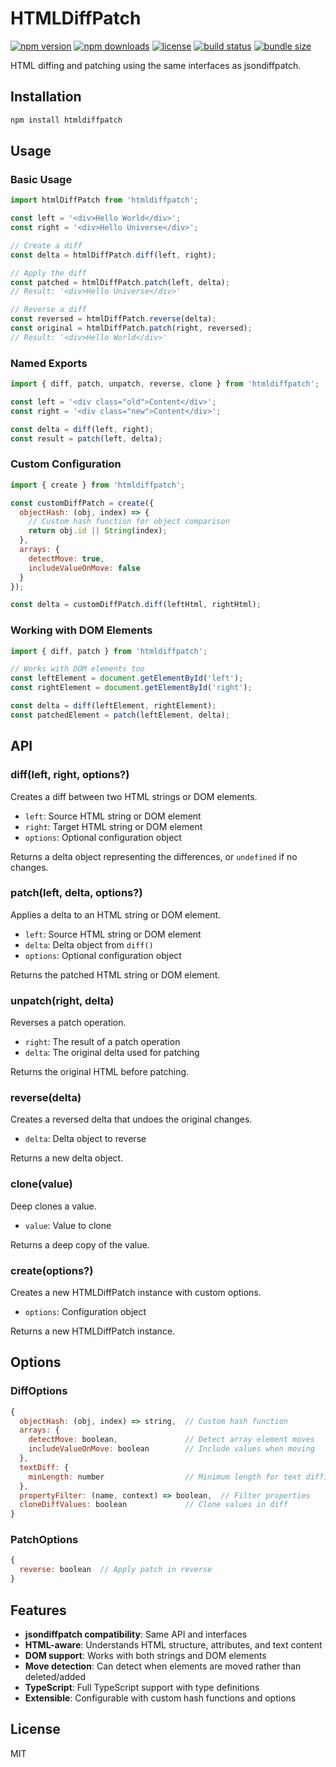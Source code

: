 # HTMLDiffPatch

[![npm version](https://img.shields.io/npm/v/htmldiffpatch.svg)](https://www.npmjs.com/package/htmldiffpatch)
[![npm downloads](https://img.shields.io/npm/dm/htmldiffpatch.svg)](https://www.npmjs.com/package/htmldiffpatch)
[![license](https://img.shields.io/npm/l/htmldiffpatch.svg)](https://github.com/mattmccoy/htmldiffpatch/blob/main/LICENSE)
[![build status](https://img.shields.io/github/actions/workflow/status/mattmccoy/htmldiffpatch/ci.yml?branch=main)](https://github.com/mattmccoy/htmldiffpatch/actions)
[![bundle size](https://img.shields.io/bundlephobia/minzip/htmldiffpatch.svg)](https://bundlephobia.com/package/htmldiffpatch)

HTML diffing and patching using the same interfaces as jsondiffpatch.

## Installation

```bash
npm install htmldiffpatch
```

## Usage

### Basic Usage

```javascript
import htmlDiffPatch from 'htmldiffpatch';

const left = '<div>Hello World</div>';
const right = '<div>Hello Universe</div>';

// Create a diff
const delta = htmlDiffPatch.diff(left, right);

// Apply the diff
const patched = htmlDiffPatch.patch(left, delta);
// Result: '<div>Hello Universe</div>'

// Reverse a diff
const reversed = htmlDiffPatch.reverse(delta);
const original = htmlDiffPatch.patch(right, reversed);
// Result: '<div>Hello World</div>'
```

### Named Exports

```javascript
import { diff, patch, unpatch, reverse, clone } from 'htmldiffpatch';

const left = '<div class="old">Content</div>';
const right = '<div class="new">Content</div>';

const delta = diff(left, right);
const result = patch(left, delta);
```

### Custom Configuration

```javascript
import { create } from 'htmldiffpatch';

const customDiffPatch = create({
  objectHash: (obj, index) => {
    // Custom hash function for object comparison
    return obj.id || String(index);
  },
  arrays: {
    detectMove: true,
    includeValueOnMove: false
  }
});

const delta = customDiffPatch.diff(leftHtml, rightHtml);
```

### Working with DOM Elements

```javascript
import { diff, patch } from 'htmldiffpatch';

// Works with DOM elements too
const leftElement = document.getElementById('left');
const rightElement = document.getElementById('right');

const delta = diff(leftElement, rightElement);
const patchedElement = patch(leftElement, delta);
```

## API

### diff(left, right, options?)

Creates a diff between two HTML strings or DOM elements.

- `left`: Source HTML string or DOM element
- `right`: Target HTML string or DOM element
- `options`: Optional configuration object

Returns a delta object representing the differences, or `undefined` if no changes.

### patch(left, delta, options?)

Applies a delta to an HTML string or DOM element.

- `left`: Source HTML string or DOM element
- `delta`: Delta object from `diff()`
- `options`: Optional configuration object

Returns the patched HTML string or DOM element.

### unpatch(right, delta)

Reverses a patch operation.

- `right`: The result of a patch operation
- `delta`: The original delta used for patching

Returns the original HTML before patching.

### reverse(delta)

Creates a reversed delta that undoes the original changes.

- `delta`: Delta object to reverse

Returns a new delta object.

### clone(value)

Deep clones a value.

- `value`: Value to clone

Returns a deep copy of the value.

### create(options?)

Creates a new HTMLDiffPatch instance with custom options.

- `options`: Configuration object

Returns a new HTMLDiffPatch instance.

## Options

### DiffOptions

```javascript
{
  objectHash: (obj, index) => string,  // Custom hash function
  arrays: {
    detectMove: boolean,               // Detect array element moves
    includeValueOnMove: boolean        // Include values when moving
  },
  textDiff: {
    minLength: number                  // Minimum length for text diffing
  },
  propertyFilter: (name, context) => boolean,  // Filter properties
  cloneDiffValues: boolean             // Clone values in diff
}
```

### PatchOptions

```javascript
{
  reverse: boolean  // Apply patch in reverse
}
```

## Features

- **jsondiffpatch compatibility**: Same API and interfaces
- **HTML-aware**: Understands HTML structure, attributes, and text content
- **DOM support**: Works with both strings and DOM elements
- **Move detection**: Can detect when elements are moved rather than deleted/added
- **TypeScript**: Full TypeScript support with type definitions
- **Extensible**: Configurable with custom hash functions and options

## License

MIT